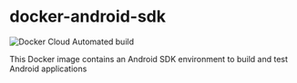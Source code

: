 # docker-android-sdk

![Docker Cloud Automated build](https://img.shields.io/docker/cloud/automated/cbarraco/docker-android-sdk)

This Docker image contains an Android SDK environment to build and test Android applications
